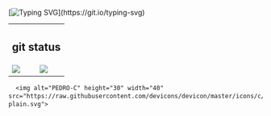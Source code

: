 [![Typing SVG](https://readme-typing-svg.herokuapp.com/?color=FFC53A&size=52&center=true&vCenter=true&height=100&width=1000&lines=HELLO,+NICE+TO+MEET+YOU!;My+name+is+Pedro;I'm+21+years+old;)](https://git.io/typing-svg)


<table>
<tr> <th colspan="2"> <h2>  git status </h2> </th> </tr>
<tr>
<td> <img width="100%" src="https://github-readme-stats-sigma-five.vercel.app/api?username=pedrocavalcantec&show_icons=true&include_all_commits=true&count_private=true&hide_border=true&theme=gruvbox" />


<td> <img height="100%" src="https://github-readme-stats.vercel.app/api/top-langs/?username=pedrocavalcantec&layout=compact&hide_border=true&langs_count=7&theme=gruvbox"/>

</tr>
</table>

   
      <img alt="PEDRO-C" height="30" width="40" src="https://raw.githubusercontent.com/devicons/devicon/master/icons/c/c-plain.svg">
